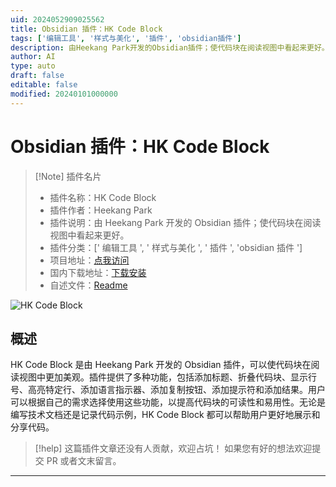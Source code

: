 ```yaml
---
uid: 2024052909025562
title: Obsidian 插件：HK Code Block
tags: ['编辑工具', '样式与美化', '插件', 'obsidian插件']
description: 由Heekang Park开发的Obsidian插件；使代码块在阅读视图中看起来更好。
author: AI
type: auto
draft: false
editable: false
modified: 20240101000000
---
```


# Obsidian 插件：HK Code Block

> [!Note] 插件名片
> - 插件名称：HK Code Block
> - 插件作者：Heekang Park
> - 插件说明：由 Heekang Park 开发的 Obsidian 插件；使代码块在阅读视图中看起来更好。
> - 插件分类：[' 编辑工具 ', ' 样式与美化 ', ' 插件 ', 'obsidian 插件 ']
> - 项目地址：[点我访问](https://github.com/HeekangPark/obsidian-hk-code-block)
> - 国内下载地址：[下载安装](https://pkmer.cn/products/plugin/pluginMarket/?hk-code-block)
> - 自述文件：[Readme](https://ghproxy.net/https://raw.githubusercontent.com/HeekangPark/obsidian-hk-code-block/master/README.md)

![HK Code Block](https://cdn.pkmer.cn/covers/hk-code-block.png!pkmer)

## 概述

HK Code Block 是由 Heekang Park 开发的 Obsidian 插件，可以使代码块在阅读视图中更加美观。插件提供了多种功能，包括添加标题、折叠代码块、显示行号、高亮特定行、添加语言指示器、添加复制按钮、添加提示符和添加结果。用户可以根据自己的需求选择使用这些功能，以提高代码块的可读性和易用性。无论是编写技术文档还是记录代码示例，HK Code Block 都可以帮助用户更好地展示和分享代码。

> [!help]
> 这篇插件文章还没有人贡献，欢迎占坑！
> 如果您有好的想法欢迎提交 PR 或者文末留言。

---



